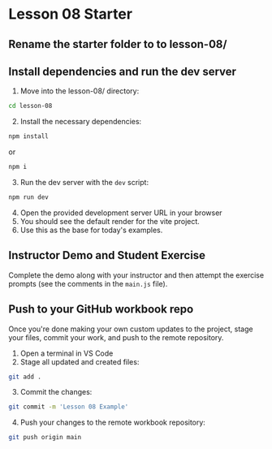 # Lesson 08 Starter

## Rename the starter folder to to lesson-08/

## Install dependencies and run the dev server

1. Move into the lesson-08/ directory:
```sh
cd lesson-08
```
2. Install the necessary dependencies:
```sh
npm install
```
or
```sh
npm i
```
3. Run the dev server with the `dev` script: 
```sh
npm run dev
```
4. Open the provided development server URL in your browser
5. You should see the default render for the vite project.
6. Use this as the base for today's examples.

## Instructor Demo and Student Exercise

Complete the demo along with your instructor and then attempt the exercise prompts (see the comments in the `main.js` file).

## Push to your GitHub workbook repo

Once you're done making your own custom updates to the project, stage your files, commit your work, and push to the remote repository.

1. Open a terminal in VS Code
2. Stage all updated and created files:
```sh
git add .
```
3. Commit the changes:
```sh
git commit -m 'Lesson 08 Example'
```
4. Push your changes to the remote workbook repository: 
```sh
git push origin main
```
